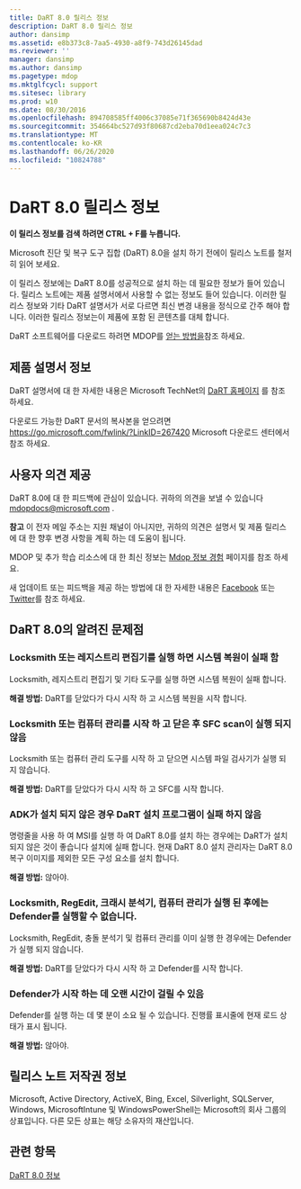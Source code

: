 ```yaml
---
title: DaRT 8.0 릴리스 정보
description: DaRT 8.0 릴리스 정보
author: dansimp
ms.assetid: e8b373c8-7aa5-4930-a8f9-743d26145dad
ms.reviewer: ''
manager: dansimp
ms.author: dansimp
ms.pagetype: mdop
ms.mktglfcycl: support
ms.sitesec: library
ms.prod: w10
ms.date: 08/30/2016
ms.openlocfilehash: 894708585ff4006c37085e71f365690b8424d43e
ms.sourcegitcommit: 354664bc527d93f80687cd2eba70d1eea024c7c3
ms.translationtype: MT
ms.contentlocale: ko-KR
ms.lasthandoff: 06/26/2020
ms.locfileid: "10824788"
---
```

# DaRT 8.0 릴리스 정보


**이 릴리스 정보를 검색 하려면 CTRL + F를 누릅니다.**

Microsoft 진단 및 복구 도구 집합 (DaRT) 8.0을 설치 하기 전에이 릴리스 노트를 철저히 읽어 보세요.

이 릴리스 정보에는 DaRT 8.0를 성공적으로 설치 하는 데 필요한 정보가 들어 있습니다. 릴리스 노트에는 제품 설명서에서 사용할 수 없는 정보도 들어 있습니다. 이러한 릴리스 정보와 기타 DaRT 설명서가 서로 다르면 최신 변경 내용을 정식으로 간주 해야 합니다. 이러한 릴리스 정보는이 제품에 포함 된 콘텐츠를 대체 합니다.

DaRT 소프트웨어를 다운로드 하려면 MDOP를 [얻는 방법을](https://go.microsoft.com/fwlink/?LinkId=322049)참조 하세요.

## 제품 설명서 정보


DaRT 설명서에 대 한 자세한 내용은 Microsoft TechNet의 [DaRT 홈페이지](https://go.microsoft.com/fwlink/?LinkID=252096) 를 참조 하세요.

다운로드 가능한 DaRT 문서의 복사본을 얻으려면 <https://go.microsoft.com/fwlink/?LinkID=267420> Microsoft 다운로드 센터에서 참조 하세요.

## 사용자 의견 제공


DaRT 8.0에 대 한 피드백에 관심이 있습니다. 귀하의 의견을 보낼 수 있습니다 <mdopdocs@microsoft.com> .

**참고**  이 전자 메일 주소는 지원 채널이 아니지만, 귀하의 의견은 설명서 및 제품 릴리스에 대 한 향후 변경 사항을 계획 하는 데 도움이 됩니다.

 

MDOP 및 추가 학습 리소스에 대 한 최신 정보는 [Mdop 정보 경험](https://go.microsoft.com/fwlink/p/?LinkId=236032) 페이지를 참조 하세요.

새 업데이트 또는 피드백을 제공 하는 방법에 대 한 자세한 내용은 [Facebook](https://go.microsoft.com/fwlink/p/?LinkId=242445) 또는 [Twitter](https://go.microsoft.com/fwlink/p/?LinkId=242447)를 참조 하세요.

## DaRT 8.0의 알려진 문제점


### Locksmith 또는 레지스트리 편집기를 실행 하면 시스템 복원이 실패 함

Locksmith, 레지스트리 편집기 및 기타 도구를 실행 하면 시스템 복원이 실패 합니다.

**해결 방법:** DaRT를 닫았다가 다시 시작 하 고 시스템 복원을 시작 합니다.

### Locksmith 또는 컴퓨터 관리를 시작 하 고 닫은 후 SFC scan이 실행 되지 않음

Locksmith 또는 컴퓨터 관리 도구를 시작 하 고 닫으면 시스템 파일 검사기가 실행 되지 않습니다.

**해결 방법:** DaRT를 닫았다가 다시 시작 하 고 SFC를 시작 합니다.

### <a href="" id="-------------dart-installer-does-not-fail-when-adk-has-not-been-installed"></a> ADK가 설치 되지 않은 경우 DaRT 설치 프로그램이 실패 하지 않음

명령줄을 사용 하 여 MSI를 실행 하 여 DaRT 8.0를 설치 하는 경우에는 DaRT가 설치 되지 않은 것이 좋습니다 설치에 실패 합니다. 현재 DaRT 8.0 설치 관리자는 DaRT 8.0 복구 이미지를 제외한 모든 구성 요소를 설치 합니다.

**해결 방법:** 않아야.

### Locksmith, RegEdit, 크래시 분석기, 컴퓨터 관리가 실행 된 후에는 Defender를 실행할 수 없습니다.

Locksmith, RegEdit, 충돌 분석기 및 컴퓨터 관리를 이미 실행 한 경우에는 Defender가 실행 되지 않습니다.

**해결 방법:** DaRT를 닫았다가 다시 시작 하 고 Defender를 시작 합니다.

### Defender가 시작 하는 데 오랜 시간이 걸릴 수 있음

Defender를 실행 하는 데 몇 분이 소요 될 수 있습니다. 진행률 표시줄에 현재 로드 상태가 표시 됩니다.

**해결 방법:** 않아야.

## 릴리스 노트 저작권 정보


Microsoft, Active Directory, ActiveX, Bing, Excel, Silverlight, SQLServer, Windows, MicrosoftIntune 및 WindowsPowerShell는 Microsoft의 회사 그룹의 상표입니다. 다른 모든 상표는 해당 소유자의 재산입니다.



## 관련 항목


[DaRT 8.0 정보](about-dart-80-dart-8.md)

 

 





